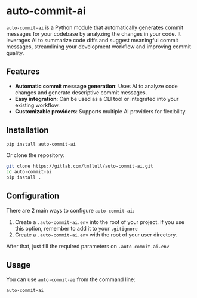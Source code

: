 # auto-commit-ai

`auto-commit-ai` is a Python module that automatically generates commit messages for your codebase by analyzing the changes in your code. It leverages AI to summarize code diffs and suggest meaningful commit messages, streamlining your development workflow and improving commit quality.

## Features

- **Automatic commit message generation**: Uses AI to analyze code changes and generate descriptive commit messages.
- **Easy integration**: Can be used as a CLI tool or integrated into your existing workflow.
- **Customizable providers**: Supports multiple AI providers for flexibility.

## Installation

```bash
pip install auto-commit-ai
```

Or clone the repository:

```bash
git clone https://gitlab.com/tmllull/auto-commit-ai.git
cd auto-commit-ai
pip install .
```

## Configuration

There are 2 main ways to configure `auto-commit-ai`:

1. Create a `.auto-commit-ai.env` into the root of your project. If you use this option, remember to add it to your `.gitignore`
2. Create a `.auto-commit-ai.env` with the root of your user directory.

After that, just fill the required parameters on `.auto-commit-ai.env`

## Usage

You can use `auto-commit-ai` from the command line:

```bash
auto-commit-ai
```
